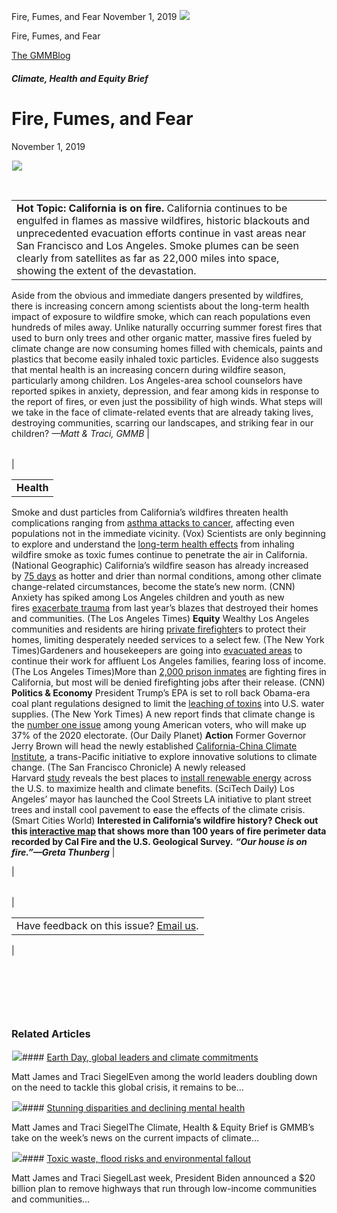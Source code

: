 



Fire, Fumes, and Fear
November 1, 2019
![](data:image/gif;base64,R0lGODlhAQABAAAAACH5BAEKAAEALAAAAAABAAEAAAICTAEAOw==)![](https://www.gmmb.com/wp-content/uploads/2020/11/10_31_2019.jpg)



Fire, Fumes, and Fear





 [The GMMBlog](/blog/)



##### Climate, Health and Equity Brief

 Fire, Fumes, and Fear
=====================


November 1, 2019



![](data:image/gif;base64,R0lGODlhAQABAAAAACH5BAEKAAEALAAAAAABAAEAAAICTAEAOw==)![](https://www.gmmb.com/wp-content/uploads/2020/11/10_31_2019-552x552.jpg) 


 




|  |
| --- |
| **Hot Topic: California is on fire.** California continues to be engulfed in flames as massive wildfires, historic blackouts and unprecedented evacuation efforts continue in vast areas near San Francisco and Los Angeles. Smoke plumes can be seen clearly from satellites as far as 22,000 miles into space, showing the extent of the devastation.
Aside from the obvious and immediate dangers presented by wildfires, there is increasing concern among scientists about the long-term health impact of exposure to wildfire smoke, which can reach populations even hundreds of miles away. Unlike naturally occurring summer forest fires that used to burn only trees and other organic matter, massive fires fueled by climate change are now consuming homes filled with chemicals, paints and plastics that become easily inhaled toxic particles.
Evidence also suggests that mental health is an increasing concern during wildfire season, particularly among children. Los Angeles-area school counselors have reported spikes in anxiety, depression, and fear among kids in response to the report of fires, or even just the possibility of high winds.
What steps will we take in the face of climate-related events that are already taking lives, destroying communities, scarring our landscapes, and striking fear in our children?
*—Matt & Traci, GMMB* |




|  |  |
| --- | --- |
| 

|  |
| --- |
| **Health**
Smoke and dust particles from California’s wildfires threaten health complications ranging from [asthma attacks to cancer](https://www.vox.com/2019/10/28/20936357/california-wildfire-air-quality-health-pollution), affecting even populations not in the immediate vicinity. (Vox) Scientists are only beginning to explore and understand the [long-term health effects](https://www.nationalgeographic.com/science/2019/10/airborne-health-concerns-emerge-from-california-wildfire/) from inhaling wildfire smoke as toxic fumes continue to penetrate the air in California. (National Geographic) California’s wildfire season has already increased by [75 days](https://www.cnn.com/2019/10/29/weather/california-us-wildfires-climate-change/index.html) as hotter and drier than normal conditions, among other climate change-related circumstances, become the state’s new norm. (CNN) Anxiety has spiked among Los Angeles children and youth as new fires [exacerbate trauma](https://www.latimes.com/california/story/2019-10-29/getty-fire-talking-to-kids-anxiety) from last year’s blazes that destroyed their homes and communities. (The Los Angeles Times)
**Equity**
Wealthy Los Angeles communities and residents are hiring [private firefighter](https://www.nytimes.com/2019/10/26/style/private-firefighters-california.html)s to protect their homes, limiting desperately needed services to a select few. (The New York Times)Gardeners and housekeepers are going into [evacuated areas](https://www.latimes.com/california/story/2019-10-28/getty-fire-housekeepers-arrive-to-work) to continue their work for affluent Los Angeles families, fearing loss of income. (The Los Angeles Times)More than [2,000 prison inmates](https://www.cnn.com/2019/10/31/us/prison-inmates-fight-california-fires-trnd/index.html) are fighting fires in California, but most will be denied firefighting jobs after their release. (CNN)
**Politics & Economy**
President Trump’s EPA is set to roll back Obama-era coal plant regulations designed to limit the [leaching of toxins](https://www.nytimes.com/2019/10/31/climate/epa-coal-ash.html) into U.S. water supplies. (The New York Times)
A new report finds that climate change is the [number one issue](https://www.ourdailyplanet.com/story/young-voters-rank-climate-1-voting-issue-will-the-political-parties-take-note/?utm_source=Our+Daily+Planet+Subscribers&utm_campaign=5d33621e69-EMAIL_CAMPAIGN_2019_10_28_01_33&utm_medium=email&utm_term=0_15a39131a0-5d33621e69-62409749) among young American voters, who will make up 37% of the 2020 electorate. (Our Daily Planet)
**Action**
Former Governor Jerry Brown will head the newly established [California-China Climate Institute](https://www.sfchronicle.com/politics/article/Jerry-Brown-to-head-California-China-institute-to-14454114.php), a trans-Pacific initiative to explore innovative solutions to climate change. (The San Francisco Chronicle)
A newly released Harvard [study](https://iopscience.iop.org/article/10.1088/1748-9326/ab49bc) reveals the best places to [install renewable energy](https://scitechdaily.com/renewable-energy-can-help-fight-climate-change-heres-where-to-install-it-for-maximum-benefits/) across the U.S. to maximize health and climate benefits. (SciTech Daily)
Los Angeles’ mayor has launched the Cool Streets LA initiative to plant street trees and install cool pavement to ease the effects of the climate crisis. (Smart Cities World)
**Interested in California’s wildfire history? Check out this [interactive map](https://wildfiretoday.com/2019/01/29/wildfire-history-of-california-interactive-and-user-friendly/) that shows more than 100 years of fire perimeter data recorded by Cal Fire and the U.S. Geological Survey.**
***“Our house is on fire.”******—Greta Thunberg*** |

 |




|  |  |
| --- | --- |
| 

|  |
| --- |
| Have feedback on this issue? [Email us](mailto:traci.siegel@gmmb.com). |

 |


 


 


 









### Related Articles

![](data:image/gif;base64,R0lGODlhAQABAAAAACH5BAEKAAEALAAAAAABAAEAAAICTAEAOw==)![](https://www.gmmb.com/wp-content/uploads/2021/04/b5197d82-9fb4-4c84-a8d9-e468348c4c67-380x200.jpg)#### [Earth Day, global leaders and climate commitments](https://www.gmmb.com/news/earth-day-global-leaders-and-climate-commitments/)

Matt James and Traci SiegelEven among the world leaders doubling down on the need to tackle this global crisis, it remains to be…

![](data:image/gif;base64,R0lGODlhAQABAAAAACH5BAEKAAEALAAAAAABAAEAAAICTAEAOw==)![](https://www.gmmb.com/wp-content/uploads/2021/04/4.16header-380x200.png)#### [Stunning disparities and declining mental health](https://www.gmmb.com/news/stunning-disparities-and-declining-mental-health/)

Matt James and Traci SiegelThe Climate, Health & Equity Brief is GMMB’s take on the week’s news on the current impacts of climate…

![](data:image/gif;base64,R0lGODlhAQABAAAAACH5BAEKAAEALAAAAAABAAEAAAICTAEAOw==)![](https://www.gmmb.com/wp-content/uploads/2021/04/Picture1-380x200.jpg)#### [Toxic waste, flood risks and environmental fallout](https://www.gmmb.com/news/toxic-waste-flood-risks-and-environmental-fallout/)

Matt James and Traci SiegelLast week, President Biden announced a $20 billion plan to remove highways that run through low-income communities and communities…




